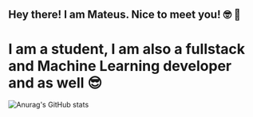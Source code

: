 ## Hey there! I am Mateus. Nice to meet you! 🤓 👋
# I am a student, I am also a fullstack and Machine Learning developer and  as well 😎

![Anurag's GitHub stats](https://github-readme-stats.vercel.app/api?username=anuraghazra&show_icons=true&theme=transparent)
